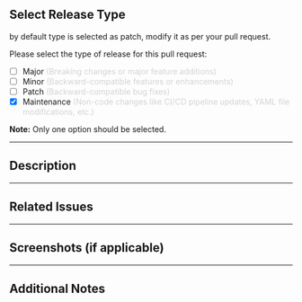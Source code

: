 ## Select Release Type
by default type is selected as patch, modify it as per your pull request.

Please select the type of release for this pull request:

- [ ] Major   <span style="color:lightgray">(Breaking changes or major feature additions)</span>
- [ ] Minor   <span style="color:lightgray">(Backward-compatible features or enhancements)</span>
- [ ] Patch   <span style="color:lightgray">(Backward-compatible bug fixes)</span>
- [x] Maintenance   <span style="color:lightgray">(Non-code changes like CI/CD pipeline updates, YAML file modifications, etc.)</span>

**Note:** Only one option should be selected.

---

## Description

<!--
Please include a summary of the changes and the related issue. Mention anything else the reviewers should know about this pull request.
-->

---


## Related Issues

<!--
Please list any related issues, e.g., "Fixes #123", "Related to #456", etc.
-->

---

## Screenshots (if applicable)

<!--
Please add any screenshots or GIFs that demonstrate the changes in this pull request.
-->

---

## Additional Notes

<!--
Add any other notes related to your pull request, e.g., impacts on other parts of the codebase, deployment considerations, etc.
-->
